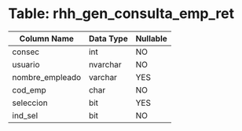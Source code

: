 # Table: rhh_gen_consulta_emp_ret

| Column Name | Data Type | Nullable |
|-------------|-----------|----------|
| consec | int | NO |
| usuario | nvarchar | NO |
| nombre_empleado | varchar | YES |
| cod_emp | char | NO |
| seleccion | bit | YES |
| ind_sel | bit | NO |
